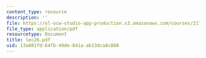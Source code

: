 ```yaml
---
content_type: resource
description: ''
file: https://ol-ocw-studio-app-production.s3.amazonaws.com/courses/21l-450-literature-and-ethical-values-fall-2002/13a881fd64fb49de841aab13dca8c860_lec26.pdf
file_type: application/pdf
resourcetype: Document
title: lec26.pdf
uid: 13a881fd-64fb-49de-841a-ab13dca8c860
---
```

